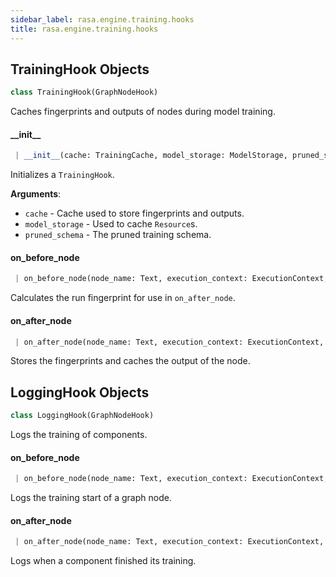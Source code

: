 ```yaml
---
sidebar_label: rasa.engine.training.hooks
title: rasa.engine.training.hooks
---
```

## TrainingHook Objects

```python
class TrainingHook(GraphNodeHook)
```

Caches fingerprints and outputs of nodes during model training.

#### \_\_init\_\_

```python
 | __init__(cache: TrainingCache, model_storage: ModelStorage, pruned_schema: GraphSchema) -> None
```

Initializes a `TrainingHook`.

**Arguments**:

- `cache` - Cache used to store fingerprints and outputs.
- `model_storage` - Used to cache `Resource`s.
- `pruned_schema` - The pruned training schema.

#### on\_before\_node

```python
 | on_before_node(node_name: Text, execution_context: ExecutionContext, config: Dict[Text, Any], received_inputs: Dict[Text, Any]) -> Dict
```

Calculates the run fingerprint for use in `on_after_node`.

#### on\_after\_node

```python
 | on_after_node(node_name: Text, execution_context: ExecutionContext, config: Dict[Text, Any], output: Any, input_hook_data: Dict) -> None
```

Stores the fingerprints and caches the output of the node.

## LoggingHook Objects

```python
class LoggingHook(GraphNodeHook)
```

Logs the training of components.

#### on\_before\_node

```python
 | on_before_node(node_name: Text, execution_context: ExecutionContext, config: Dict[Text, Any], received_inputs: Dict[Text, Any]) -> Dict
```

Logs the training start of a graph node.

#### on\_after\_node

```python
 | on_after_node(node_name: Text, execution_context: ExecutionContext, config: Dict[Text, Any], output: Any, input_hook_data: Dict) -> None
```

Logs when a component finished its training.

